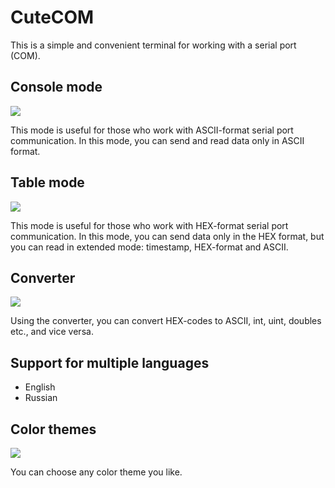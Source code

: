 # CuteCOM 
This is a simple and convenient terminal for working with a serial port (COM).

## Console mode
![](https://bitbucket.org/iamsaywhat/cutecom-terminal/downloads/console-mode.png)

This mode is useful for those who work with ASCII-format serial port communication. 
In this mode, you can send and read data only in ASCII format.

## Table mode
![](https://bitbucket.org/iamsaywhat/cutecom-terminal/downloads/table-mode.png)

This mode is useful for those who work with HEX-format serial port communication. 
In this mode, you can send data only in the HEX format, but you can read in extended mode: timestamp, HEX-format and ASCII.

## Converter
![](https://bitbucket.org/iamsaywhat/cutecom-terminal/downloads/converter.png)

Using the converter, you can convert HEX-codes to ASCII, int,  uint,  doubles etc., and vice versa.

## Support for multiple languages

- English
- Russian

## Color themes
![](https://bitbucket.org/iamsaywhat/cutecom-terminal/downloads/colors.png)

You can choose any color theme you like. 
